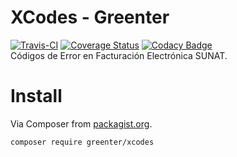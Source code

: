 # XCodes - Greenter

[![Travis-CI](https://img.shields.io/travis/giansalex/greenter-xcodes.svg?branch=master&style=flat-square)](https://travis-ci.org/giansalex/greenter-xcodes)
[![Coverage Status](https://img.shields.io/coveralls/giansalex/greenter-xcodes.svg?style=flat-square&branch=master)](https://coveralls.io/github/giansalex/greenter-xcodes?branch=master)
[![Codacy Badge](https://api.codacy.com/project/badge/Grade/9833db8de44b42ff92669e892adb5e1f)](https://www.codacy.com/app/giansalex/greenter-xcodes?utm_source=github.com&amp;utm_medium=referral&amp;utm_content=giansalex/greenter-xcodes&amp;utm_campaign=Badge_Grade)  
Códigos de Error en Facturación Electrónica SUNAT.

# Install
Via Composer from [packagist.org](https://packagist.org/packages/greenter/xcodes).
```bash
composer require greenter/xcodes
```

